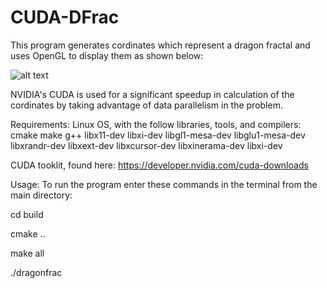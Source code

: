 # CUDA-DFrac

This program generates cordinates which represent a dragon fractal and uses OpenGL to display them as shown below:

![alt text](https://i.imgur.com/CLpNYtq.png)


NVIDIA's CUDA is used for a significant speedup in calculation of the cordinates by taking advantage of data parallelism in the problem.


Requirements:
Linux OS, with the follow libraries, tools, and compilers: 
cmake make g++ libx11-dev libxi-dev libgl1-mesa-dev libglu1-mesa-dev libxrandr-dev libxext-dev libxcursor-dev libxinerama-dev libxi-dev

CUDA tooklit, found here: https://developer.nvidia.com/cuda-downloads


Usage:
To run the program enter these commands in the terminal from the main directory:

cd build

cmake ..

make all

./dragonfrac

